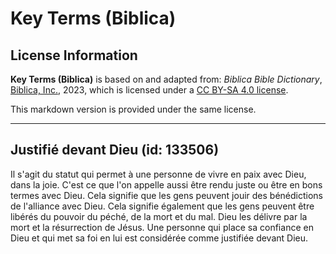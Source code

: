 # Key Terms (Biblica)

## License Information

**Key Terms (Biblica)** is based on and adapted from: _Biblica Bible Dictionary_, [Biblica, Inc.](https://www.biblica.com/), 2023, which is licensed under a [CC BY-SA 4.0 license](https://creativecommons.org/licenses/by-sa/4.0/legalcode.en).

This markdown version is provided under the same license.



--------------------------------

## Justifié devant Dieu (id: 133506)

Il s'agit du statut qui permet à une personne de vivre en paix avec Dieu, dans la joie. C'est ce que l'on appelle aussi être rendu juste ou être en bons termes avec Dieu. Cela signifie que les gens peuvent jouir des bénédictions de l'alliance avec Dieu. Cela signifie également que les gens peuvent être libérés du pouvoir du péché, de la mort et du mal. Dieu les délivre par la mort et la résurrection de Jésus. Une personne qui place sa confiance en Dieu et qui met sa foi en lui est considérée comme justifiée devant Dieu.



